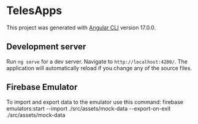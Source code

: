 # TelesApps

This project was generated with [Angular CLI](https://github.com/angular/angular-cli) version 17.0.0.

## Development server

Run `ng serve` for a dev server. Navigate to `http://localhost:4200/`. The application will automatically reload if you change any of the source files.

## Firebase Emulator
To import and export data to the emulator use this command:
firebase emulators:start --import ./src/assets/mock-data --export-on-exit ./src/assets/mock-data


